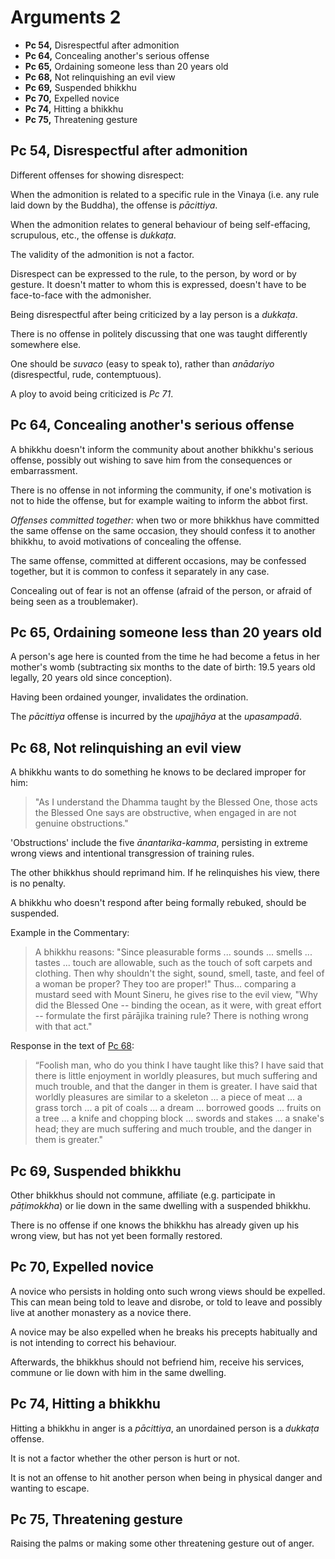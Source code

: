# Arguments 2

-   **Pc 54,** Disrespectful after admonition
-   **Pc 64,** Concealing another's serious offense
-   **Pc 65,** Ordaining someone less than 20 years old
-   **Pc 68,** Not relinquishing an evil view
-   **Pc 69,** Suspended bhikkhu
-   **Pc 70,** Expelled novice
-   **Pc 74,** Hitting a bhikkhu
-   **Pc 75,** Threatening gesture

## Pc 54, Disrespectful after admonition

Different offenses for showing disrespect:

When the admonition is related to a specific rule in the Vinaya (i.e. any rule laid down by the Buddha), the offense is *pācittiya*.

When the admonition relates to general behaviour of being self-effacing, scrupulous, etc., the offense is *dukkaṭa*.

The validity of the admonition is not a factor.

Disrespect can be expressed to the rule, to the person, by word or by gesture.
It doesn't matter to whom this is expressed, doesn't have to be face-to-face
with the admonisher.

Being disrespectful after being criticized by a lay person is a *dukkaṭa*.

There is no offense in politely discussing that one was taught differently somewhere else.

One should be *suvaco* (easy to speak to), rather than *anādariyo* (disrespectful, rude, contemptuous).

A ploy to avoid being criticized is *Pc 71*.

## Pc 64, Concealing another's serious offense

A bhikkhu doesn't inform the community about another bhikkhu's serious offense,
possibly out wishing to save him from the consequences or embarrassment.

There is no offense in not informing the community, if one's motivation is not
to hide the offense, but for example waiting to inform the abbot first.

_Offenses committed together:_ when two or more bhikkhus have committed the same
offense on the same occasion, they should confess it to another bhikkhu, to
avoid motivations of concealing the offense.

The same offense, committed at different occasions, may be confessed together,
but it is common to confess it separately in any case.

Concealing out of fear is not an offense (afraid of the person, or afraid of being seen as a troublemaker).

<!-- latex
\clearpage
-->

## Pc 65, Ordaining someone less than 20 years old

A person's age here is counted from the time he had become a fetus in her
mother's womb (subtracting six months to the date of birth: 19.5 years old
legally, 20 years old since conception).

Having been ordained younger, invalidates the ordination.

The *pācittiya* offense is incurred by the *upajjhāya* at the *upasampadā*.

## Pc 68, Not relinquishing an evil view

A bhikkhu wants to do something he knows to be declared improper for him:

> "As I understand the Dhamma taught by the Blessed One, those acts the Blessed
> One says are obstructive, when engaged in are not genuine obstructions."

'Obstructions' include the five *ānantarika-kamma*, persisting in extreme wrong
views and intentional transgression of training rules.

The other bhikkhus should reprimand him. If he relinquishes his view, there is
no penalty.

A bhikkhu who doesn't respond after being formally rebuked, should be suspended.

Example in the Commentary:

> A bhikkhu reasons: "Since pleasurable forms ... sounds ... smells ... tastes ... touch are allowable, such as the touch of soft carpets and clothing. Then why shouldn't the sight, sound, smell, taste, and feel of a woman be proper? They too are proper!" Thus... comparing a mustard seed with Mount Sineru, he gives rise to the evil view, "Why did the Blessed One -- binding the ocean, as it were, with great effort -- formulate the first pārājika training rule? There is nothing wrong with that act."

Response in the text of [Pc 68](https://suttacentral.net/pli-tv-bu-vb-pc68/en/brahmali):

> “Foolish man, who do you think I have taught like this? I have said that there is little enjoyment in worldly pleasures, but much suffering and much trouble, and that the danger in them is greater. I have said that worldly pleasures are similar to a skeleton ... a piece of meat ... a grass torch ... a pit of coals ... a dream ... borrowed goods ... fruits on a tree ... a knife and chopping block ... swords and stakes ... a snake's head; they are much suffering and much trouble, and the danger in them is greater."

<!-- latex
\clearpage
-->

## Pc 69, Suspended bhikkhu

Other bhikkhus should not commune, affiliate (e.g. participate in _pāṭimokkha_)
or lie down in the same dwelling with a suspended bhikkhu.

There is no offense if one knows the bhikkhu has already given up his wrong
view, but has not yet been formally restored.

## Pc 70, Expelled novice

A novice who persists in holding onto such wrong views should be expelled. This
can mean being told to leave and disrobe, or told to leave and possibly live at
another monastery as a novice there.

A novice may be also expelled when he breaks his precepts habitually and is not
intending to correct his behaviour.

Afterwards, the bhikkhus should not befriend him, receive his services, commune
or lie down with him in the same dwelling.

## Pc 74, Hitting a bhikkhu

Hitting a bhikkhu in anger is a *pācittiya*, an unordained person is a *dukkaṭa*
offense.

It is not a factor whether the other person is hurt or not.

It is not an offense to hit another person when being in physical danger and
wanting to escape.

## Pc 75, Threatening gesture

Raising the palms or making some other threatening gesture out of anger.

